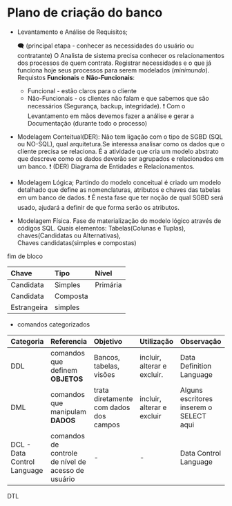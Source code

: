 # Plano de criação do banco

* Levantamento e Análise de Requisitos;
  
  :left_speech_bubble: (principal etapa - conhecer as necessidades do usuário ou contratante) O Analista de sistema precisa conhecer os relacionamentos dos processos de quem contrata.
  Registrar necessidades e o que já funciona hoje seus processos para serem modelados (*_minimundo_*). Requistos **Funcionais** e **Não-Funcionais**:
  * Funcional - estão claros para o cliente
  * Não-Funcionais - os clientes não falam e que sabemos que são necessários (Segurança, backup, integridade).
  :exclamation: Com o Levantamento em mãos devemos fazer a análise e gerar a Documentação (durante todo o processo)

* Modelagem Conteitual(DER):
Não tem ligação com o tipo de SGBD (SQL ou NO-SQL), qual arquitetura.Se interessa analisar como os dados que o cliente precisa se relaciona.
É a atividade que cria um modelo abstrato que descreve como os dados deverão ser agrupados e relacionados em um banco.
    :exclamation: (DER) Diagrama de Entidades e Relacionamentos.

* Modelagem Lógica;
Partindo do modelo conceitual é criado um modelo detalhado que define as nomenclaturas, atributos e chaves das tabelas em um banco de dados.
:exclamation: É nesta fase que ter noção de qual SGBD será usado, ajudará a definir de que forma serão os atributos.

* Modelagem Física.
  Fase de materialização do modelo lógico através de códigos SQL.
Quais elementos: Tabelas(Colunas e Tuplas), chaves(Candidatas ou Alternativas),  
Chaves candidatas(simples e compostas)

fim de bloco

Chave | Tipo | Nível
:-------------- | :-------------- | :--------------
Candidata | Simples | Primária
Candidata | Composta |
Estrangeira | simples |

* comandos categorizados

Categoria | Referencia | Objetivo | Utilização | Observação
:---- |:---- |:---- |:---- |:----
DDL| comandos que definem **OBJETOS** | Bancos, tabelas, visões | incluir, alterar e excluir. | Data Definition Language 
DML| comandos que manipulam **DADOS** | trata diretamente com dados dos campos | incluir, alterar e excluir |  Alguns escritores inserem o SELECT aqui
DCL - Data Control Language | comandos de controle de nível de acesso de usuário | - | - | Data Control Language
DTL  